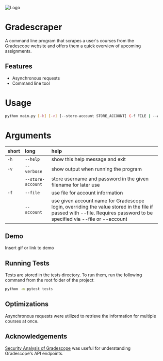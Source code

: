 
![Logo](https://dev-to-uploads.s3.amazonaws.com/uploads/articles/th5xamgrr6se0x5ro4g6.png)

    
# Gradescraper

A command line program that scrapes a user's courses from the Gradescope website and offers them a quick overview of upcoming assignments. 


## Features

- Asynchronous requests
- Command line tool

# Usage


```bash
python main.py [-h] [-v] [--store-account STORE_ACCOUNT] (-f FILE | --account USERNAME PASSWORD)

```
# Arguments

|short|long|help|
| :--- | :--- | :--- |
|`-h`|`--help`|show this help message and exit|
|`-v`|`--verbose`|show output when running the program|
||`--store-account`|store username and password in the given filename for later use|
|`-f`|`--file`|use file for account information|
||`--account`|use given account name for Gradescope login, overriding the value stored in the file if passed with --file. Requires password to be specified via --file or --account|

## Demo

Insert gif or link to demo

## Running Tests

Tests are stored in the tests directory. To run them, run the following command from the root folder of the project:

```bash
python -m pytest tests
```

## Optimizations

Asynchronous requests were utilized to retrieve the information for multiple courses at once.

  
## Acknowledgements

 [Security Analysis of Gradescope](https://courses.csail.mit.edu/6.857/2016/files/20.pdf) was useful for understanding Gradescope's API endpoints. 


  